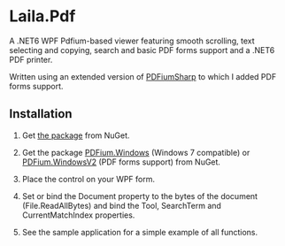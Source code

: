 # Laila.Pdf
A .NET6 WPF Pdfium-based viewer featuring smooth scrolling, text selecting and copying, search and basic PDF forms support and a .NET6 PDF printer.

Written using an extended version of [PDFiumSharp](https://github.com/ArgusMagnus/PDFiumSharp) to which I added PDF forms support.

## Installation
1. Get [the package](https://www.nuget.org/packages/Laila.Pdf/) from NuGet.

2. Get the package [PDFium.Windows](https://www.nuget.org/packages/PDFium.Windows) (Windows 7 compatible) or [PDFium.WindowsV2](https://www.nuget.org/packages/PDFium.WindowsV2) (PDF forms support) from NuGet.

3. Place the control on your WPF form.

4. Set or bind the Document property to the bytes of the document (File.ReadAllBytes) and bind the Tool, SearchTerm and CurrentMatchIndex properties.

5. See the sample application for a simple example of all functions.